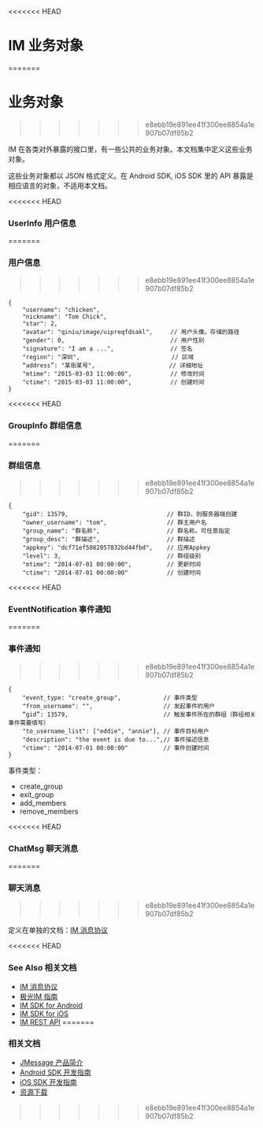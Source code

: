 <<<<<<< HEAD
# IM 业务对象
=======
# 业务对象
>>>>>>> e8ebb19e891ee41f300ee8854a1e907b07df85b2

IM 在各类对外暴露的接口里，有一些公共的业务对象。本文档集中定义这些业务对象。

这些业务对象都以 JSON 格式定义。在 Android SDK, iOS SDK 里的 API 暴露是相应语言的对象，不适用本文档。

<<<<<<< HEAD
### UserInfo 用户信息
=======
### 用户信息
>>>>>>> e8ebb19e891ee41f300ee8854a1e907b07df85b2

```
{
    "username": "chicken",
    "nickname": "Tom Chick",
    "star": 2,
    "avatar": "qiniu/image/uipreqfdsakl",     // 用户头像。存储的路径
    "gender": 0,                              // 用户性别
    "signature": "I am a ...",                // 签名
    "region": "深圳",                          // 区域
    “address”: "某街某号",                     // 详细地址
    "mtime": "2015-03-03 11:00:00",           // 修改时间
    "ctime": "2015-03-03 11:00:00",           // 创建时间
}
```

<<<<<<< HEAD
### GroupInfo 群组信息
=======
### 群组信息
>>>>>>> e8ebb19e891ee41f300ee8854a1e907b07df85b2

```
{
    "gid": 13579,                            // 群ID，则服务器端创建
    "owner_username": "tom",                 // 群主用户名
    "group_name": "群名称",                   // 群名称。可任意指定
    "group_desc": "群描述",                   // 群描述
    "appkey": "dcf71ef5082057832bd44fbd",    // 应用Appkey
    "level": 3,                              // 群组级别
    "mtime": "2014-07-01 00:00:00",          // 更新时间
    "ctime": "2014-07-01 00:00:00"           // 创建时间
```

<<<<<<< HEAD
### EventNotification 事件通知
=======
### 事件通知
>>>>>>> e8ebb19e891ee41f300ee8854a1e907b07df85b2

```
{
    "event_type: "create_group",            // 事件类型
    "from_username": "",                    // 发起事件的用户
    “gid”: 13579,                           // 触发事件所在的群组（群组相关事件需要填写）
    "to_username_list": ["eddie", "annie"], // 事件目标用户
    "description": "the event is due to...",// 事件描述信息
    "ctime": "2014-07-01 00:00:00"          // 事件创建时间
}
```

事件类型：

- create_group
- exit_group
- add_members
- remove_members

<<<<<<< HEAD
### ChatMsg 聊天消息
=======
### 聊天消息
>>>>>>> e8ebb19e891ee41f300ee8854a1e907b07df85b2

定义在单独的文档：[IM 消息协议](../advanced/im_message_protocol/)


<<<<<<< HEAD
### See Also 相关文档

+ [IM 消息协议](im_message_protocol/)
+ [极光IM 指南](../guideline/jmessage_guide/)
+ [IM SDK for Android](../client/im_sdk_android/)
+ [IM SDK for iOS](../client/im_sdk_ios/)
+ [IM REST API](../server/rest_api_im/)
=======
### 相关文档

+ [JMessage 产品简介](../guideline/jmessage_guide/)
+ [Android SDK 开发指南](../client/im_sdk_android/)
+ [iOS SDK 开发指南](../client/im_sdk_ios/)
+ [资源下载](https://docs.jiguang.cn/jmessage/resources/)

>>>>>>> e8ebb19e891ee41f300ee8854a1e907b07df85b2

